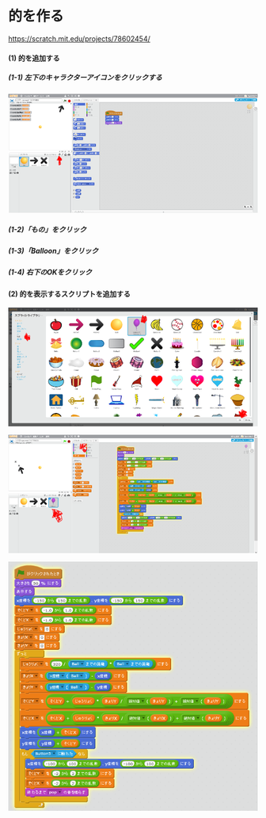 # 的を作る

https://scratch.mit.edu/projects/78602454/

#### (1) 的を追加する
##### (1-1) 左下のキャラクターアイコンをクリックする

![](f6_001a.png)

##### (1-2)「もの」をクリック
##### (1-3)「Balloon」をクリック
##### (1-4) 右下のOKをクリック

#### (2) 的を表示するスクリプトを追加する
![](f6_002a.png)

![](f6_003a.png)

![](f6_004a.png)

